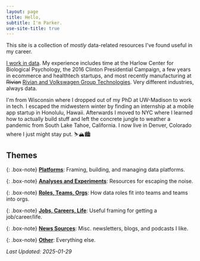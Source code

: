 ```yaml
---
layout: page
title: Hello,
subtitle: I'm Parker.
use-site-title: true
---
```


This site is a collection of *mostly* data-related resources I've found useful in my career.

[I work in data](https://www.linkedin.com/in/parker-tenpas-a45088134/). My experience includes time at the Harlow Center for Biological Psychology, the 2016 Clinton Presidential Campaign, a few years in ecommerce and healthtech startups, and most recently manufacturing at ~~Rivian~~ [Rivian and Volkswagen Group Technologies](https://rivianvw.tech/). Very different industries, always data.

I'm from Wisconsin where I dropped out of my PhD at UW-Madison to work in tech. I escaped the midwestern winter by finding an internship at a mobile app startup in Honolulu, Hawaii. Afterwards I moved to NYC where I learned how to actually build stuff and left the concrete jungle to weather a pandemic from South Lake Tahoe, California. I now live in Denver, Colorado where I just might stay put. ⛷️🏔️🏙️

## Themes

{: .box-note}
[**Platforms**](https://pdtenpas.github.io/pages/bookmarks/platforms/): Framing, building, and managing data platforms.

{: .box-note}
[**Analyses and Experiments**](https://pdtenpas.github.io/pages/bookmarks/analyses_experiments/): Resources for escaping the noise.

{: .box-note}
[**Roles, Teams, Orgs**](https://pdtenpas.github.io/pages/bookmarks/roles_teams_orgs/): How data roles fit into teams and teams into orgs.

{: .box-note}
[**Jobs, Careers, Life**](https://pdtenpas.github.io/pages/bookmarks/jobs_careers_life/): Useful framing for getting a job/career/life.

{: .box-note}
[**News Sources**](https://pdtenpas.github.io/pages/bookmarks/sources/): Misc. newsletters, blogs, and podcasts I like.

{: .box-note}
[**Other**](https://pdtenpas.github.io/pages/bookmarks/other/): Everything else.

*Last Updated: 2025-01-29*

